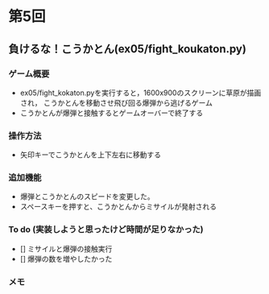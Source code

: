 # 第5回
## 負けるな！こうかとん(ex05/fight_koukaton.py)
### ゲーム概要
- ex05/fight_kokaton.pyを実行すると，1600x900のスクリーンに草原が描画され，
こうかとんを移動させ飛び回る爆弾から逃げるゲーム
- こうかとんが爆弾と接触するとゲームオーバーで終了する

### 操作方法
- 矢印キーでこうかとんを上下左右に移動する

### 追加機能
- 爆弾とこうかとんのスピードを変更した。
- スペースキーを押すと、こうかとんからミサイルが発射される

### To do (実装しようと思ったけど時間が足りなかった)
- [] ミサイルと爆弾の接触実行
- [] 爆弾の数を増やしたかった

### メモ